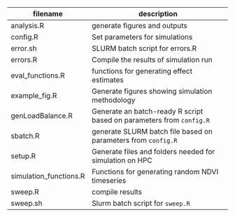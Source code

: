 |filename|description|
|---|---|
| analysis.R | generate figures and outputs |
| config.R | Set parameters for simulations |
| error.sh | SLURM batch script for errors.R | 
| errors.R | Compile the results of simulation run | 
| eval_functions.R | functions for generating effect estimates |
| example_fig.R | Generate figures showing simulation methodology |
| genLoadBalance.R | Generate an batch-ready R script based on parameters from `config.R`|
| sbatch.R | generate SLURM batch file based on parameters from `config.R` | 
| setup.R | Generate files and folders needed for simulation on HPC | 
| simulation_functions.R | Functions for generating random NDVI timeseries |
| sweep.R | compile results |
| sweep.sh | Slurm batch script for `sweep.R`|

